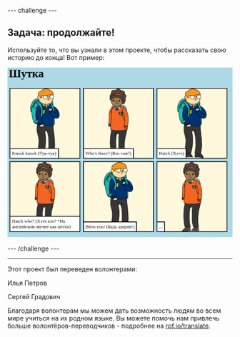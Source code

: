 --- challenge ---

## Задача: продолжайте!

Используйте то, что вы узнали в этом проекте, чтобы рассказать свою историю до конца! Вот пример:

![скриншот](images/story-final.png)

--- /challenge ---


***
Этот проект был переведен волонтерами:

Илья Петров

Сергей Градович

Благодаря волонтерам мы можем дать возможность людям во всем мире учиться на их родном языке. Вы можете помочь нам привлечь больше волонтёров-переводчиков - подробнее на [rpf.io/translate](https://rpf.io/translate).